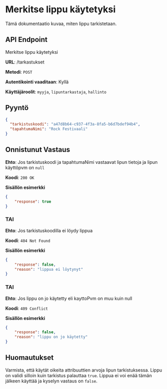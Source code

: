 # Merkitse lippu käytetyksi
Tämä dokumentaatio kuvaa, miten lippu tarkistetaan.

## API Endpoint
Merkitse lippu käytetyksi

**URL**: /tarkastukset

**Metodi**: `POST`

**Autentikointi vaaditaan**: Kyllä

**Käyttäjäroolit**: `myyja`, `lipuntarkastaja`, `hallinto`

## Pyyntö

```Json
{
  "tarkistuskoodi": "a47d8b64-c937-4f3a-8fa5-b6d7bdef94b4",
  "tapahtumaNimi": "Rock Festivaali"
}
```

## Onnistunut Vastaus

**Ehto**: Jos tarkistuskoodi ja tapahtumaNimi vastaavat lipun tietoja ja lipun käyttöpvm on `null`

**Koodi**: `200 OK`

**Sisällön esimerkki**
```json
{
    "response": true
}
```
### TAI

**Ehto**: Jos tarkistuskoodilla ei löydy lippua

**Koodi**: `404 Not Found`

**Sisällön esimerkki**
```json
{
    "response": false,
    "reason": "lippua ei löytynyt"
}
```

### TAI

**Ehto**: Jos lippu on jo käytetty eli kayttoPvm on muu kuin null

**Koodi**: `409 Conflict`

**Sisällön esimerkki**
```json
{
    "response": false,
    "reason": "lippu on jo käytetty"
}
```

## Huomautukset
Varmista, että käytät oikeita attribuuttien arvoja lipun tarkistuksessa. Lippu on validi silloin kuin tarkistus palauttaa `true`. Lippua ei voi enää tämän jälkeen käyttää ja kyselyn vastaus on `false`.